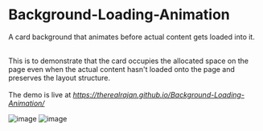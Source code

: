 # Background-Loading-Animation
A card background that animates before actual content gets loaded into it.<br><br>

This is to demonstrate that the card occupies the allocated space on the page even when the actual content hasn't loaded onto the page and preserves the layout structure.<br><br>
The demo is live at *https://therealrajan.github.io/Background-Loading-Animation/*

![image](https://user-images.githubusercontent.com/22878736/129189634-791272a2-4f07-4089-bc44-e2a470b9cbc7.png)
![image](https://user-images.githubusercontent.com/22878736/129189759-8c35099f-1e0f-45c7-a4b9-d090c626aa82.png)
